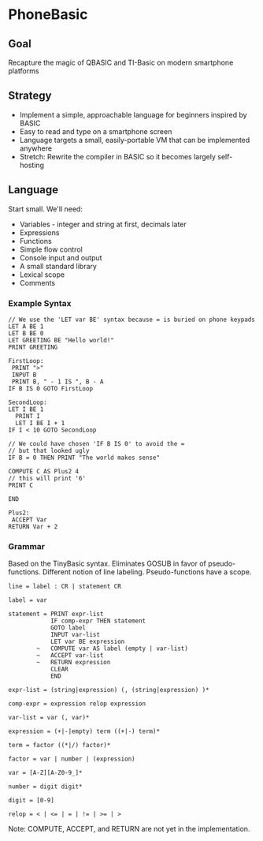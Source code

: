 # PhoneBasic

## Goal

Recapture the magic of QBASIC and TI-Basic on modern smartphone platforms

## Strategy

* Implement a simple, approachable language for beginners inspired by BASIC
* Easy to read and type on a smartphone screen
* Language targets a small, easily-portable VM that can be implemented anywhere
* Stretch: Rewrite the compiler in BASIC so it becomes largely self-hosting

## Language

Start small. We'll need:

* Variables - integer and string at first, decimals later
* Expressions
* Functions
* Simple flow control
* Console input and output
* A small standard library
* Lexical scope
* Comments

### Example Syntax

```
// We use the 'LET var BE' syntax because = is buried on phone keypads
LET A BE 1
LET B BE 0
LET GREETING BE "Hello world!"
PRINT GREETING

FirstLoop:
 PRINT ">"
 INPUT B
 PRINT B, " - 1 IS ", B - A
IF B IS 0 GOTO FirstLoop

SecondLoop:
LET I BE 1
  PRINT I
  LET I BE I + 1
IF I < 10 GOTO SecondLoop

// We could have chosen 'IF B IS 0' to avoid the =
// but that looked ugly
IF B = 0 THEN PRINT "The world makes sense"

COMPUTE C AS Plus2 4
// this will print '6'
PRINT C

END

Plus2:
 ACCEPT Var
RETURN Var + 2
```

### Grammar

Based on the TinyBasic syntax. Eliminates GOSUB in favor of pseudo-functions.
Different notion of line labeling. Pseudo-functions have a scope.

```
line = label : CR | statement CR

label = var

statement = PRINT expr-list
			IF comp-expr THEN statement
			GOTO label
			INPUT var-list
			LET var BE expression
		~	COMPUTE var AS label (empty | var-list)
		~	ACCEPT var-list
		~	RETURN expression
			CLEAR
			END

expr-list = (string|expression) (, (string|expression) )*

comp-expr = expression relop expression

var-list = var (, var)*

expression = (+|-|empty) term ((+|-) term)*

term = factor ((*|/) factor)*

factor = var | number | (expression)

var = [A-Z][A-Z0-9_]*

number = digit digit*

digit = [0-9]

relop = < | <= | = | != | >= | >
```

Note: COMPUTE, ACCEPT, and RETURN are not yet in the implementation.